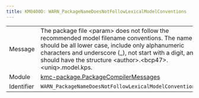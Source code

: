 ```yaml
---
title: KM0400D: WARN_PackageNameDoesNotFollowLexicalModelConventions
---
```


|            |           |
|------------|---------- |
| Message    | The package file &lt;param&gt; does not follow the recommended model filename conventions\. The name should be all lower case, include only alphanumeric characters and underscore \(\_\), not start with a digit, and should have the structure &lt;author&gt;\.&lt;bcp47&gt;\.&lt;uniq&gt;\.model\.kps\. |
| Module     | [kmc-package.PackageCompilerMessages](kmc-package.packagecompilermessages) |
| Identifier | `WARN_PackageNameDoesNotFollowLexicalModelConventions` |


